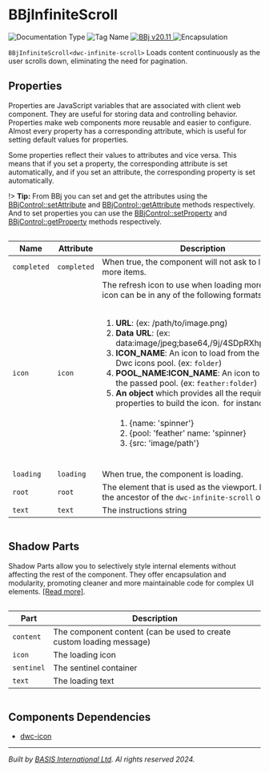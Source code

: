 # BBjInfiniteScroll
![Documentation Type](https://img.shields.io/badge/Documentation-dwc-%23006aff) ![Tag Name](https://img.shields.io/badge/Component-dwc--infinite--scroll-%23006aff) <a href="https://bbj-plugins.github.io/BBjInfiniteScroll/#/" title="The BBj Widget Name">
      <img src="https://img.shields.io/badge/Widget-BBjInfiniteScroll &#8599;-%23006aff" alt="BBj v20.11" />
    </a> ![Encapsulation](https://img.shields.io/badge/Encapsulation-shadow-%23006aff)

`BBjInfiniteScroll<dwc-infinite-scroll>` Loads content continuously as the user scrolls down, eliminating the need for pagination.


## Properties 


Properties are JavaScript variables that are associated with client web component.
They are useful for storing data and controlling behavior. Properties make web components more reusable and easier to configure.
Almost every property has a corresponding attribute, which is useful for setting default values for properties.

Some properties reflect their values to attributes and vice versa. This means that if you set a property, the corresponding attribute is set automatically, and if you set an attribute, the corresponding property is set automatically.

!> **Tip:** From BBj you can set and get the attributes using the [BBjControl::setAttribute](https://documentation.basis.cloud/BASISHelp/WebHelp/bbjobjects/SysGui/bbjcontrol/BBjControl_setAttribute.htm)
and [BBjControl::getAttribute](https://documentation.basis.cloud/BASISHelp/WebHelp/bbjobjects/SysGui/bbjcontrol/BBjControl_getAttribute.htm) methods respectively.
And to set properties you can use the [BBjControl::setProperty](https://documentation.basis.cloud/BASISHelp/WebHelp/bbjobjects/SysGui/bbjcontrol/BBjControl_setProperty.htm) and [BBjControl::getProperty](https://documentation.basis.cloud/BASISHelp/WebHelp/bbjobjects/SysGui/bbjcontrol/BBjControl_getProperty.htm) methods respectively.
<div style="overflow-x: auto;">

| Name          | Attribute     | Description                                                                                                                                                                                                                                                                                                                                                                                                                                                                                                                                                                                                                                                                                                                    | Reflects | Type                      | Default                    |
| ------------- | ------------- | ------------------------------------------------------------------------------------------------------------------------------------------------------------------------------------------------------------------------------------------------------------------------------------------------------------------------------------------------------------------------------------------------------------------------------------------------------------------------------------------------------------------------------------------------------------------------------------------------------------------------------------------------------------------------------------------------------------------------------ | :------: | ------------------------- | -------------------------- |
| ``completed`` | ``completed`` | When true, the component will not ask to load any more items.                                                                                                                                                                                                                                                                                                                                                                                                                                                                                                                                                                                                                                                                  | &#x2714; | ``boolean``               | ``false``                  |
| ``icon``      | ``icon``      | The refresh icon to use when loading more data.&nbsp;The icon can be in any of the following formats:&nbsp;&nbsp;<ol>&nbsp;<li> <b>URL</b>: (ex: /path/to/image.png)&nbsp;<li> <b>Data URL</b>: (ex: data:image/jpeg;base64,/9j/4SDpRXhpZgAAT....)&nbsp;<li> <b>ICON_NAME</b>: An icon to load from the default Dwc icons pool. (ex: ``folder``)&nbsp;<li> <b>POOL_NAME:ICON_NAME</b>: An icon to load from the passed pool. (ex: ``feather:folder``)&nbsp;<li> <b>An object</b> which provides all the required properties to build the icon.&nbsp;   for instance:&nbsp;   <ol>&nbsp;     <li> {name: 'spinner'}&nbsp;     <li> {pool: 'feather' name: 'spinner}&nbsp;     <li> {src: 'image/path'}&nbsp;   </ol>&nbsp;</ol> | &#x2718; | ``string``                | ``'dwc:animated-spinner'`` |
| ``loading``   | ``loading``   | When true, the component is loading.                                                                                                                                                                                                                                                                                                                                                                                                                                                                                                                                                                                                                                                                                           | &#x2714; | ``boolean``               | ``false``                  |
| ``root``      | ``root``      | The element that is used as the viewport. Must be the ancestor of the ``dwc-infinite-scroll`` or null.                                                                                                                                                                                                                                                                                                                                                                                                                                                                                                                                                                                                                         | &#x2718; | ``"self" \| HTMLElement`` | ``"self"``                 |
| ``text``      | ``text``      | The instructions string                                                                                                                                                                                                                                                                                                                                                                                                                                                                                                                                                                                                                                                                                                        | &#x2718; | ``string``                | ``'Loading data'``         |


</div>

## Shadow Parts


Shadow Parts allow you to selectively style internal elements without affecting the rest of the component.
They offer encapsulation and modularity, promoting cleaner and more maintainable code for complex UI elements. [[Read more]](theme-engine/css-shadow-parts).
<div style="overflow-x: auto;">

| Part         | Description                                                          |
| ------------ | -------------------------------------------------------------------- |
| ``content``  | The component content (can be used to create custom loading message) |
| ``icon``     | The loading icon                                                     |
| ``sentinel`` | The sentinel container                                               |
| ``text``     | The loading text                                                     |


</div>

## Components Dependencies

- [dwc-icon](web-components/dwc-icon.md)


----------------------------------------------
*Built by [BASIS International Ltd](https://www.basis.cloud/). Al rights reserved 2024.*
